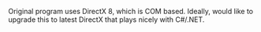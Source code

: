 Original program uses DirectX 8, which is COM based.  Ideally, would like to upgrade this to latest DirectX that plays nicely with C#/.NET.
